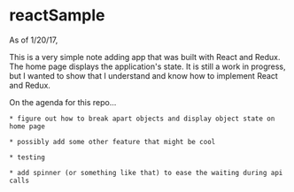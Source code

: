 # reactSample

As of 1/20/17,

This is a very simple note adding app that was built with React and Redux.  The home page displays the application's state.
It is still a work in progress, but I wanted to show that I understand and know how to implement React and Redux.

On the agenda for this repo...

    * figure out how to break apart objects and display object state on home page

    * possibly add some other feature that might be cool

    * testing

    * add spinner (or something like that) to ease the waiting during api calls
